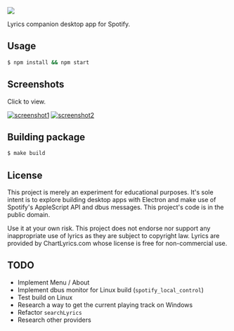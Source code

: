 ![](https://raw.githubusercontent.com/dieb/spotify-lyrics/master/assets/img/logo.png)

Lyrics companion desktop app for Spotify.


## Usage

```bash
$ npm install && npm start
```

## Screenshots

Click to view.

[![screenshot1](https://raw.githubusercontent.com/dieb/spotify-lyrics/master/assets/img/screenshot1.png)](https://raw.githubusercontent.com/dieb/spotify-lyrics/master/assets/img/screenshot1.png)
[![screenshot2](https://raw.githubusercontent.com/dieb/spotify-lyrics/master/assets/img/screenshot2.png)](https://raw.githubusercontent.com/dieb/spotify-lyrics/master/assets/img/screenshot2.png)

## Building package

```bash
$ make build
```


## License

This project is merely an experiment for educational purposes. It's sole intent is to explore building desktop apps with Electron and make use of Spotify's AppleScript API and dbus messages. This project's code is in the public domain.

Use it at your own risk. This project does not endorse nor support any inappropriate use of lyrics as they are subject to copyright law. Lyrics are provided by ChartLyrics.com whose license is free for non-commercial use.


## TODO

- Implement Menu / About
- Implement dbus monitor for Linux build (`spotify_local_control`)
- Test build on Linux
- Research a way to get the current playing track on Windows
- Refactor `searchLyrics`
- Research other providers
